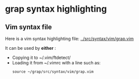 # grap syntax highlighting
## Vim syntax file
Here is a vim syntax highlighting file: [../src/syntax/vim/grap.vim](../src/syntax/vim/grap.vim)

It can be used by **either** :
*  Copying it to ~/.vim/ftdetect/
*  Loading it from ~/.vimrc with a line such as:
   ```
   source ~/grap/src/syntax/vim/grap.vim
   ```
